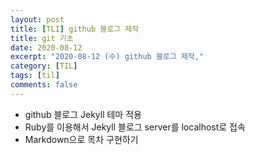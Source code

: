 ```yaml
---
layout: post
title: [TLI] github 블로그 제작
title: git 기초
date: 2020-08-12
excerpt: "2020-08-12 (수) github 블로그 제작,"
category: [TIL]
tags: [til]
comments: false
---
```


- github 블로그 Jekyll 테마 적용
- Ruby를 이용해서 Jekyll 블로그 server를 localhost로 접속
- Markdown으로 목차 구현하기